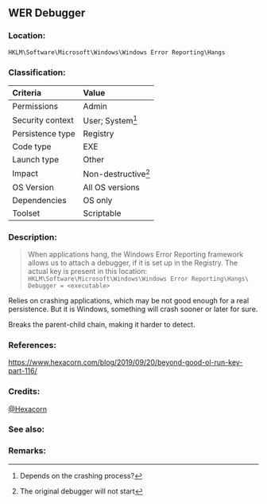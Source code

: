 ## WER Debugger


### Location:
`HKLM\Software\Microsoft\Windows\Windows Error Reporting\Hangs`


### Classification:

|Criteria|Value|
|:---|:---|
|Permissions|Admin|
|Security context|User; System[^1]|
|Persistence type|Registry|
|Code type|EXE|
|Launch type|Other|
|Impact|Non-destructive[^2]|
|OS Version|All OS versions|
|Dependencies|OS only|
|Toolset|Scriptable|


### Description:

> When applications hang, the Windows Error Reporting framework allows us to attach a debugger, if it is set up in the Registry. The actual key is present in this location:
> `HKLM\Software\Microsoft\Windows\Windows Error Reporting\Hangs\ Debugger = <executable>`

Relies on crashing applications, which may be not good enough for a real persistence. But it is Windows, something will crash sooner or later for sure.

Breaks the parent-child chain, making it harder to detect.


### References:
<https://www.hexacorn.com/blog/2019/09/20/beyond-good-ol-run-key-part-116/>


### Credits:
[@Hexacorn](https://twitter.com/Hexacorn)


### See also:


### Remarks: <!-- see the usage in the "classification" section. Use only 1:1 references i.e. not refering to the same footnote from two different places -->
[^1]: Depends on the crashing process?
[^2]: The original debugger will not start
